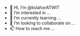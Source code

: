 - 👋 Hi, I’m @kslahorATWIT
- 👀 I’m interested in ...
- 🌱 I’m currently learning ...
- 💞️ I’m looking to collaborate on ...
- 📫 How to reach me ...

<!---
kslahor/kslahor is a ✨ special ✨ repository because its `README.md` (this file) appears on your GitHub profile.
You can click the Preview link to take a look at your changes.
--->
